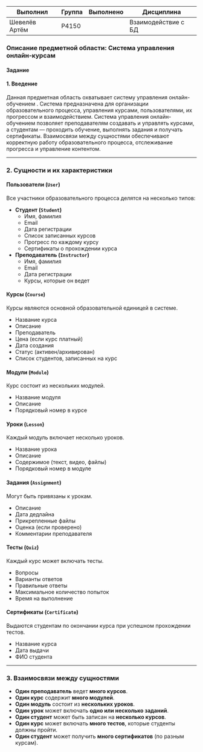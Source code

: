 | Выполнил      | Группа | Выполнено | Дисциплина          |
| ------------- | ------ | --------- | ------------------- |
| Шевелёв Артём | P4150  |           | Взаимодействие с БД |

### **Описание предметной области: Система управления онлайн-курсам**  

#### **Задание**


#### **1. Введение**  
Данная предметная область охватывает систему управления онлайн-обучением . Система предназначена для организации образовательного процесса, управления курсами, пользователями, их прогрессом и взаимодействием. Система управления онлайн-обучением позволяет преподавателям создавать и управлять курсами, а студентам — проходить обучение, выполнять задания и получать сертификаты. Взаимосвязи между сущностями обеспечивают корректную работу образовательного процесса, отслеживание прогресса и управление контентом.  

---

### **2. Сущности и их характеристики**  

#### **Пользователи (`User`)**  
Все участники образовательного процесса делятся на несколько типов:  
- **Студент (`Student`)**  
  - Имя, фамилия  
  - Email  
  - Дата регистрации  
  - Список записанных курсов  
  - Прогресс по каждому курсу  
  - Сертификаты о прохождении курса  
- **Преподаватель (`Instructor`)**  
  - Имя, фамилия  
  - Email  
  - Дата регистрации  
  - Курсы, которые он ведет 

#### **Курсы (`Course`)**  
Курсы являются основной образовательной единицей в системе.  
- Название курса  
- Описание  
- Преподаватель  
- Цена (если курс платный)  
- Дата создания  
- Статус (активен/архивирован)  
- Список студентов, записанных на курс  

#### **Модули (`Module`)**  
Курс состоит из нескольких модулей.  
- Название модуля  
- Описание  
- Порядковый номер в курсе  

#### **Уроки (`Lesson`)**  
Каждый модуль включает несколько уроков.  
- Название урока  
- Описание  
- Содержимое (текст, видео, файлы)  
- Порядковый номер в модуле  

#### **Задания (`Assignment`)**  
Могут быть привязаны к урокам.  
- Описание  
- Дата дедлайна  
- Прикрепленные файлы  
- Оценка (если проверено)  
- Комментарии преподавателя  

#### **Тесты (`Quiz`)**  
Каждый курс может включать тесты.  
- Вопросы  
- Варианты ответов  
- Правильные ответы  
- Максимальное количество попыток  
- Время на выполнение  

#### **Сертификаты (`Certificate`)**  
Выдаются студентам по окончании курса при успешном прохождении тестов.  
- Название курса  
- Дата выдачи  
- ФИО студента  

---

### **3. Взаимосвязи между сущностями**  

- **Один преподаватель** ведет **много курсов**.  
- **Один курс** содержит **много модулей**.  
- **Один модуль** состоит из **нескольких уроков**.  
- **Один урок** может включать **одно или несколько заданий**.  
- **Один студент** может быть записан на **несколько курсов**.  
- **Один курс** может включать **много тестов**, которые студенты должны пройти.  
- **Один студент** может получить **много сертификатов** (по разным курсам).  
